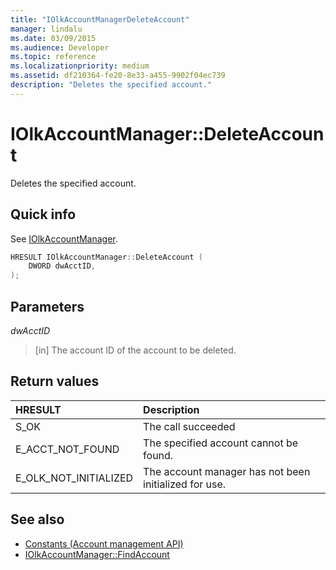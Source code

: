 ```yaml
---
title: "IOlkAccountManagerDeleteAccount"
manager: lindalu
ms.date: 03/09/2015
ms.audience: Developer
ms.topic: reference
ms.localizationpriority: medium
ms.assetid: df210364-fe20-8e33-a455-9902f04ec739
description: "Deletes the specified account."
---
```


# IOlkAccountManager::DeleteAccount

Deletes the specified account.
  
## Quick info

See [IOlkAccountManager](iolkaccountmanager.md).
  
```cpp
HRESULT IOlkAccountManager::DeleteAccount (  
    DWORD dwAcctID, 
);
```

## Parameters

_dwAcctID_
  
> [in] The account ID of the account to be deleted.
    
## Return values

|**HRESULT**|**Description**|
|:-----|:-----|
|S_OK  <br/> |The call succeeded  <br/> |
|E_ACCT_NOT_FOUND  <br/> |The specified account cannot be found. |
|E_OLK_NOT_INITIALIZED  <br/> |The account manager has not been initialized for use. |
   
## See also

- [Constants (Account management API)](constants-account-management-api.md)  
- [IOlkAccountManager::FindAccount](iolkaccountmanager-findaccount.md)

